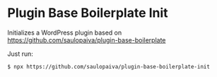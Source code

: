 # Plugin Base Boilerplate Init

Initializes a WordPress plugin based on https://github.com/saulopaiva/plugin-base-boilerplate

Just run:

    $ npx https://github.com/saulopaiva/plugin-base-boilerplate-init

